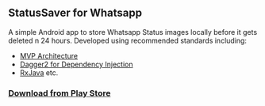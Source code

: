 ## StatusSaver for Whatsapp

A simple Android app to store Whatsapp Status images locally before it gets deleted n 24 hours. 
Developed using recommended standards including: 
- [MVP Architecture](https://en.wikipedia.org/wiki/Model%E2%80%93view%E2%80%93presenter)
- [Dagger2 for Dependency Injection](https://dagger.dev/)
- [RxJava](https://github.com/ReactiveX/RxJava) etc.

### [Download from Play Store](https://play.google.com/store/apps/details?id=com.shzlabs.statussaver)
